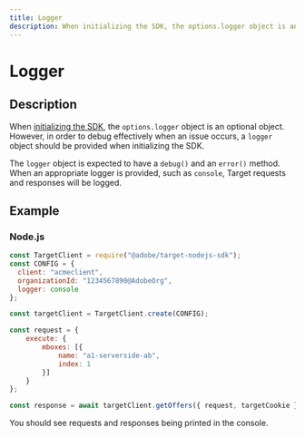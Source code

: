 ```yaml
---
title: Logger
description: When initializing the SDK, the options.logger object is an optional object. However, in order to debug effectively when an issue occurs, a logger object should be provided when initializing the SDK.
---
```


# Logger

## Description

When [initializing the SDK](../initialize-sdk.md), the `options.logger` object is an optional object. However, in order to debug effectively when an issue occurs, a `logger` object should be provided when initializing the SDK.

The `logger` object is expected to have a `debug()` and an `error()` method. When an appropriate logger is provided, such as `console`, Target requests and responses will be logged.

## Example

### Node.js

```js
const TargetClient = require("@adobe/target-nodejs-sdk");
const CONFIG = {
  client: "acmeclient",
  organizationId: "1234567890@AdobeOrg",
  logger: console
};

const targetClient = TargetClient.create(CONFIG);

const request = {
    execute: {
        mboxes: [{
            name: "a1-serverside-ab",
            index: 1
        }]
    }
};

const response = await targetClient.getOffers({ request, targetCookie });
```

You should see requests and responses being printed in the console.